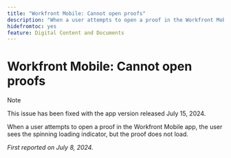 ```yaml
---
title: "Workfront Mobile: Cannot open proofs"
description: "When a user attempts to open a proof in the Workfront Mobile app, the user sees the spinning loading indicator, but the proof does not load."
hidefromtoc: yes
feature: Digital Content and Documents
---
```


# Workfront Mobile: Cannot open proofs

>[!NOTE]
>
>This issue has been fixed with the app version released July 15, 2024.

When a user attempts to open a proof in the Workfront Mobile app, the user sees the spinning loading indicator, but the proof does not load.

_First reported on July 8, 2024._
